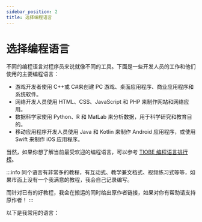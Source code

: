 ```yaml
---
sidebar_position: 2
title: 选择编程语言
---
```


# 选择编程语言

不同的编程语言对程序员来说就像不同的工具。下面是一些开发人员的工作和他们使用的主要编程语言：

- 游戏开发者使用 C++或 C#来创建 PC 游戏、桌面应用程序、商业应用程序和系统软件。
- 网络开发人员使用 HTML、CSS、JavaScript 和 PHP 来制作网站和网络应用。
- 数据科学家使用 Python、R 和 MatLab 来分析数据，用于科学研究和教育目的。
- 移动应用程序开发人员使用 Java 和 Kotlin 来制作 Android 应用程序，或使用 Swift 来制作 iOS 应用程序。

当然，如果你想了解当前最受欢迎的编程语言，可以参考 [TIOBE 编程语言排行榜](https://www.tiobe.com/tiobe-index/)。

:::info
同个语言有非常多的教程，有互动式、教学兼文档式、视频练习式等等，如果市面上没有一个我满意的教程，我会自己记录编写。

而针对已有的好教程，我会在搬运的同时给出原作者链接，如果对你有帮助请支持原作者！
:::

以下是我常用的语言：

<DocCardList />
